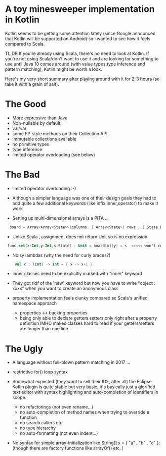A toy minesweeper implementation in Kotlin
==========================================

Kotlin seems to be getting some attention lately (since Google announced that Kotlin will be supported on Android) so I wanted to see how it feels compared to Scala.

TL;DR If you're already using Scala, there's no need to look at Kotlin. If you're not using Scala/don't want to use it and are looking for something to use until Java 10 comes around (with value types,type inference and pattern matching), Kotlin might be worth a look.

Here's my very short summary after playing around with it for 2-3 hours (so take it with a grain of salt).

The Good
========

- More expressive than Java 
- Non-nullable by default
- val/var
- some FP-style methods on their Collection API
- immutable collections available
- no primitive types
- type inference
- limited operator overloading (see below)

The Bad
=======

- limited operator overloading :-)

- Although a simpler language was one of their design goals they had to add quite a few additional keywords (like infix,inner,operator) to make it work

- Setting up multi-dimensional arrays is a PITA ...

 ```kotlin
   board = Array<Array<State>>(columns, { Array<State>( rows , { State.EMPTY } ) } )
 ```
 
- Unlike Scala , assignment does not return Unit so is no expression

 ```kotlin
  func set(x:Int,y:Int,s:State) : Unit = board[x][y] = s  <<<<< won't compile 
 ```
 
- Noisy lambdas (why the need for curly braces?) 

  ```kotlin
   val x : (Int) -> Int = { x -> x+1 }
  ```
  
- Inner classes need to be explicitly marked with "inner" keyword

- They got ridf of the 'new' keyword but now you have to write "object : xxxx" when you want to create an anonymous class

- property implementation feels clunky compared so Scala's unified namespace approach 
  - properties <-> backing properties 
  - being only able to declare getters setters only right after a property definition IMHO makes classes hard to read if your getters/setters are longer than one line

The Ugly
========

- A language without full-blown pattern matching in 2017 ...

- restrictive for() loop syntax

- Somewhat expected (they want to sell their IDE, after all) the Eclipse Kotlin plugin is quite stable but very basic, it's basically just a glorified text editor with syntax highlighting and auto-completion of identifiers in scope. 
  - no refactorings (not even rename...)
  - no auto-completion of method names when trying to override a function
  - no search callers etc.
  - no type hierarchy
  - no auto-formatting (not even indent...)

- No syntax for simple array-initialization like String[] x = { "a" , "b" , "c" };
  (though there are factory functions like arrayOf() etc. )
